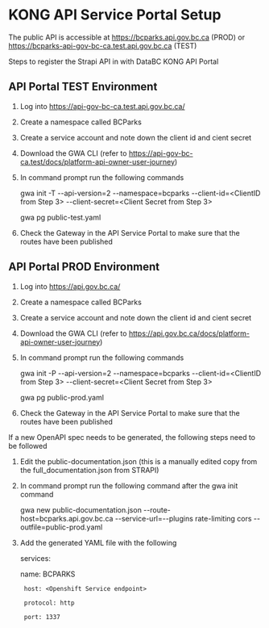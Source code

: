 # KONG API Service Portal Setup

The public API is accessible at https://bcparks.api.gov.bc.ca (PROD) or https://bcparks-api-gov-bc-ca.test.api.gov.bc.ca (TEST) 

Steps to register the Strapi API in with DataBC KONG API Portal

## API Portal TEST Environment
1. Log into https://api-gov-bc-ca.test.api.gov.bc.ca/ 
2. Create a namespace called BCParks
3. Create a service account and note down the client id and cient secret
4. Download the GWA CLI (refer to https://api-gov-bc-ca.test/docs/platform-api-owner-user-journey)
5. In command prompt run the following commands

    gwa init -T --api-version=2 --namespace=bcparks --client-id=<ClientID from Step 3> --client-secret=<Client Secret from Step 3>
    
    gwa pg public-test.yaml

6. Check the Gateway in the API Service Portal to make sure that the routes have been published

## API Portal PROD Environment
1. Log into https://api.gov.bc.ca/ 
2. Create a namespace called BCParks
3. Create a service account and note down the client id and cient secret
4. Download the GWA CLI (refer to https://api.gov.bc.ca/docs/platform-api-owner-user-journey)
5. In command prompt run the following commands

    gwa init -P --api-version=2 --namespace=bcparks --client-id=<ClientID from Step 3> --client-secret=<Client Secret from Step 3>
    
    gwa pg public-prod.yaml

6. Check the Gateway in the API Service Portal to make sure that the routes have been published

If a new OpenAPI spec needs to be generated, the following steps need to be followed
1. Edit the public-documentation.json (this is a manually edited copy from the full_documentation.json from STRAPI)
2. In command prompt run the following command after the gwa init command

    gwa new public-documentation.json --route-host=bcparks.api.gov.bc.ca --service-url=<Openshift Service endpoint>--plugins rate-limiting cors  --outfile=public-prod.yaml
3. Add the generated YAML file with the following
    
    services:
    
      name: BCPARKS
    
        host: <Openshift Service endpoint>
    
        protocol: http
    
        port: 1337
